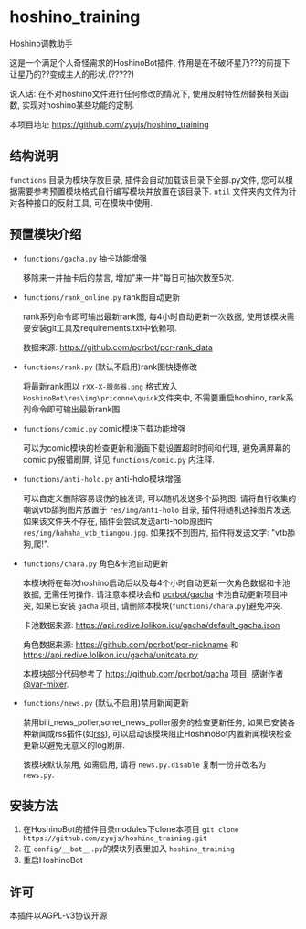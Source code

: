# hoshino_training  

Hoshino调教助手

这是一个满足个人奇怪需求的HoshinoBot插件, 作用是在不破坏星乃??的前提下让星乃的??变成主人的形状.(?????)

说人话: 在不对hoshino文件进行任何修改的情况下, 使用反射特性热替换相关函数, 实现对hoshino某些功能的定制.

本项目地址 https://github.com/zyujs/hoshino_training

## 结构说明

`functions` 目录为模块存放目录, 插件会自动加载该目录下全部.py文件, 您可以根据需要参考预置模块格式自行编写模块并放置在该目录下. `util` 文件夹内文件为针对各种接口的反射工具, 可在模块中使用.

## 预置模块介绍

- `functions/gacha.py` 抽卡功能增强

  移除来一井抽卡后的禁言, 增加"来一井"每日可抽次数至5次.

- `functions/rank_online.py` rank图自动更新

  rank系列命令即可输出最新rank图, 每4小时自动更新一次数据, 使用该模块需要安装git工具及requirements.txt中依赖项.

  数据来源: <https://github.com/pcrbot/pcr-rank_data>

- `functions/rank.py` (默认不启用)rank图快捷修改

  将最新rank图以 `rXX-X-服务器.png` 格式放入 `HoshinoBot\res\img\priconne\quick`文件夹中, 不需要重启hoshino, rank系列命令即可输出最新rank图.

- `functions/comic.py` comic模块下载功能增强

  可以为comic模块的检查更新和漫画下载设置超时时间和代理, 避免满屏幕的comic.py报错刷屏, 详见 `functions/comic.py` 内注释.

- `functions/anti-holo.py` anti-holo模块增强

  可以自定义删除容易误伤的触发词, 可以随机发送多个舔狗图.
  请将自行收集的嘲讽vtb舔狗图片放置于 `res/img/anti-holo` 目录, 插件将随机选择图片发送. 如果该文件夹不存在, 插件会尝试发送anti-holo原图片 `res/img/hahaha_vtb_tiangou.jpg`. 如果找不到图片, 插件将发送文字: "vtb舔狗,爬!".

- `functions/chara.py` 角色&卡池自动更新

  本模块将在每次hoshino启动后以及每4个小时自动更新一次角色数据和卡池数据, 无需任何操作. 请注意本模块会和 [pcrbot/gacha](https://github.com/pcrbot/gacha) 卡池自动更新项目冲突, 如果已安装 `gacha` 项目, 请删除本模块(`functions/chara.py`)避免冲突.

  卡池数据来源: <https://api.redive.lolikon.icu/gacha/default_gacha.json>

  角色数据来源: <https://github.com/pcrbot/pcr-nickname> 和 <https://api.redive.lolikon.icu/gacha/unitdata.py>

  本模块部分代码参考了 <https://github.com/pcrbot/gacha> 项目, 感谢作者 [@var-mixer](https://github.com/var-mixer).

- `functions/news.py` (默认不启用)禁用新闻更新

  禁用bili_news_poller,sonet_news_poller服务的检查更新任务, 如果已安装各种新闻或rss插件(如[rss](https://github.com/zyujs/rss)), 可以启动该模块阻止HoshinoBot内置新闻模块检查更新以避免无意义的log刷屏.

  该模块默认禁用, 如需启用, 请将 `news.py.disable` 复制一份并改名为 `news.py`.

## 安装方法

1. 在HoshinoBot的插件目录modules下clone本项目 `git clone https://github.com/zyujs/hoshino_training.git`
1. 在 `config/__bot__.py`的模块列表里加入 `hoshino_training`
1. 重启HoshinoBot

## 许可

本插件以AGPL-v3协议开源
